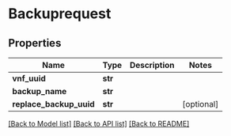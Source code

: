 # Backuprequest

## Properties
Name | Type | Description | Notes
------------ | ------------- | ------------- | -------------
**vnf_uuid** | **str** |  | 
**backup_name** | **str** |  | 
**replace_backup_uuid** | **str** |  | [optional] 

[[Back to Model list]](../README.md#documentation-for-models) [[Back to API list]](../README.md#documentation-for-api-endpoints) [[Back to README]](../README.md)


